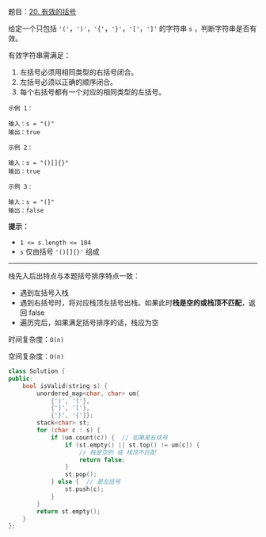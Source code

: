 题目：[20. 有效的括号](https://leetcode-cn.com/problems/valid-parentheses/)

给定一个只包括 `'('`，`')'`，`'{'`，`'}'`，`'['`，`']'` 的字符串 `s` ，判断字符串是否有效。

有效字符串需满足：

1. 左括号必须用相同类型的右括号闭合。
2. 左括号必须以正确的顺序闭合。
3. 每个右括号都有一个对应的相同类型的左括号。

```
示例 1：

输入：s = "()"
输出：true

示例 2：

输入：s = "()[]{}"
输出：true

示例 3：

输入：s = "(]"
输出：false
```

**提示：**

- `1 <= s.length <= 104`
- `s` 仅由括号 `'()[]{}'` 组成

---

栈先入后出特点与本题括号排序特点一致：

- 遇到左括号入栈
- 遇到右括号时，将对应栈顶左括号出栈。如果此时**栈是空的或栈顶不匹配**，返回 false
- 遍历完后，如果满足括号排序的话，栈应为空

时间复杂度：`O(n)`

空间复杂度：`O(n)`

```c++
class Solution {
public:
    bool isValid(string s) {
        unordered_map<char, char> um{
            {')', '('},
            {']', '['},
            {'}', '{'}};
        stack<char> st;
        for (char c : s) {
            if (um.count(c)) {  // 如果是右括号
                if (st.empty() || st.top() != um[c]) {
                    // 栈是空的 或 栈顶不匹配
                    return false;
                }
                st.pop();
            } else {  // 是左括号
                st.push(c);
            }
        }
        return st.empty();
    }
};
```

